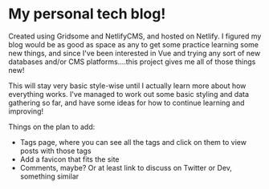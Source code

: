# My personal tech blog!

Created using Gridsome and NetlifyCMS, and hosted on Netlify. I figured my blog would be as good as space as any to get some practice learning some new things, and since I've been interested in Vue and trying any sort of new databases and/or CMS platforms....this project gives me all of those things new!

This will stay very basic style-wise until I actually learn more about how everything works. I've managed to work out some basic styling and data gathering so far, and have some ideas for how to continue learning and improving!

Things on the plan to add:
* Tags page, where you can see all the tags and click on them to view posts with those tags
* Add a favicon that fits the site
* Comments, maybe? Or at least link to discuss on Twitter or Dev, something similar
